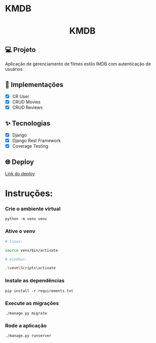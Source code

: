 # KMDB

<h1 align="center">
KMDB
</h1>

## 💻 Projeto

Aplicação de gerenciamento de filmes estilo IMDB com autenticação de usuários.

## 🔨 Implementações

- [x] CR User
- [x] CRUD Movies
- [x] CRUD Reviews

## ✨ Tecnologias

- [x] Django
- [x] Django Rest Framework
- [x] Coverage Testing

## 🌐 Deploy

[Link do deploy](https://kmdb-caio.herokuapp.com/api/docs/)

# Instruções:
 
### Crie o ambiente virtual
```
python -m venv venv
```
### Ative o venv
```bash
# linux: 

source venv/bin/activate

```

```bash
# windows: 

.\vevn\Scripts\activate

```

### Instale as dependências 
```
pip install -r requirements.txt
```
### Execute as migrações
```
./manage.py migrate
```
### Rode a aplicação
```
./manage.py runserver
```
